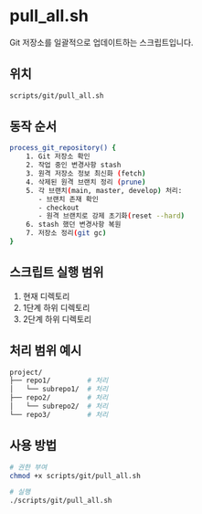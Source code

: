 # pull_all.sh

Git 저장소를 일괄적으로 업데이트하는 스크립트입니다.

## 위치

```bash
scripts/git/pull_all.sh
```

## 동작 순서

```bash
process_git_repository() {
    1. Git 저장소 확인
    2. 작업 중인 변경사항 stash
    3. 원격 저장소 정보 최신화 (fetch)
    4. 삭제된 원격 브랜치 정리 (prune)
    5. 각 브랜치(main, master, develop) 처리:
       - 브랜치 존재 확인
       - checkout
       - 원격 브랜치로 강제 초기화(reset --hard)
    6. stash 했던 변경사항 복원
    7. 저장소 정리(git gc)
}
```

## 스크립트 실행 범위

1. 현재 디렉토리
2. 1단계 하위 디렉토리
3. 2단계 하위 디렉토리

## 처리 범위 예시

```bash
project/
├── repo1/         # 처리
│   └── subrepo1/  # 처리
├── repo2/         # 처리
│   └── subrepo2/  # 처리
└── repo3/         # 처리
```

## 사용 방법

```bash
# 권한 부여
chmod +x scripts/git/pull_all.sh

# 실행
./scripts/git/pull_all.sh
```
